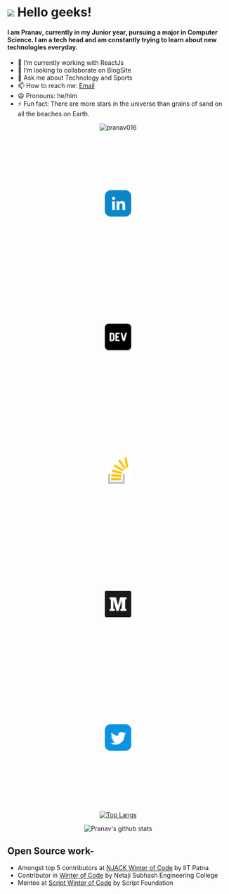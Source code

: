 <h1> <img src="https://github.com/TheDudeThatCode/TheDudeThatCode/blob/master/Assets/Hi.gif" width="29px"> Hello geeks! </h1>

#### I am Pranav, currently in my Junior year, pursuing a major in Computer Science. I am a tech head and am constantly trying to learn about new technologies everyday.

<div>

- 🌱 I’m currently working with ReactJs
- 👯 I’m looking to collaborate on BlogSite
- 💬 Ask me about Technology and Sports
- 📫 How to reach me: <a href = "mailto: pranavmendi@gmail.com">Email</a>
- 😄 Pronouns: he/him
- ⚡ Fun fact: There are more stars in the universe than grains of sand on all the beaches on Earth.

</div>

<div align="center">

<img src="https://komarev.com/ghpvc/?username=pranav016" alt="pranav016" />

</div>

<div align="center">
<p>
<a href="https://linkedin.com/in/pranav-mendiratta-89713a173" target="blank"><img height=60 width=60 style="padding:3vh" src="assets/linkedin.png" /></a>
<a href="https://dev.to/pranav016" target="blank"><img height=60 width=60 style="padding:3vh" src="assets/dev.png" /></a>
<a href="https://stackoverflow.com/users/13422979/pranav-m7?tab=profile" target="blank"><img height=60 width=60 style="padding:3vh" src="assets/stack-overflow.png" /></a>
<a href="https://medium.com/@pranav016" target="blank"><img height=60 width=60 style="padding:3vh" src="assets/medium.png" /></a>
<a href="https://twitter.com/Pranav046" target="blank"><img height=60 width=60 style="padding:3vh" src="assets/twitter.png" /></a>
<p>
</div>

<div align="center">

[![Top Langs](https://github-readme-stats-eta-seven.vercel.app/api/top-langs/?username=Pranav016&layout=compact)](https://github.com/Pranav016/Pranav016.git)

</div>

<div align="center">

![Pranav's github stats](https://github-readme-stats-eta-seven.vercel.app/api?username=Pranav016&show_icons=true&count_private=true)

</div>

<div>

<h2>Open Source work- </h2>

- Amongst top 5 contributors at [NJACK Winter of Code](https://github.com/NJACKWinterOfCode) by IIT Patna
- Contributor in [Winter of Code](https://github.com/WinterOfCode) by Netaji Subhash Engineering College
- Mentee at [Script Winter of Code](https://swoc.tech/) by Script Foundation

</div>
